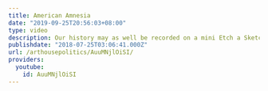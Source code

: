```yaml
---
title: American Amnesia
date: "2019-09-25T20:56:03+08:00"
type: video
description: Our history may as well be recorded on a mini Etch a Sketch
publishdate: "2018-07-25T03:06:41.000Z"
url: /arthousepolitics/AuuMNjlOiSI/
providers:
  youtube:
    id: AuuMNjlOiSI
---
```

